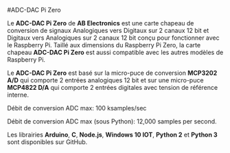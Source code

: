 <!--
---
name: ADC-DAC Pi Zero
class: board
type: adc,dac
formfactor: pHAT
manufacturer: AB Electronics
description: 2 canaux Analogiques vers un Convertisseur Digital et 2 canaux Digitaux vers un Convertisseur Analogiques
url: https://www.abelectronics.co.uk/p/74/ADC-DAC-Pi-Zero-Raspberry-Pi-ADC-and-DAC-expansion-board
github: https://github.com/abelectronicsuk
buy: https://www.abelectronics.co.uk/p/74/ADC-DAC-Pi-Zero-Raspberry-Pi-ADC-and-DAC-expansion-board
image: 'ab-adcdac-pi-zero.png'
pincount: 40
eeprom: no
power:
  '1':
ground:
  '6':
  '9':
  '14':
  '20':
  '25':
  '30':
  '34':
  '39':
pin:
  '19':
    mode: spi
  '21':
    mode: spi
  '23':
    mode: spi
  '24':
    mode: spi
  '26':
    mode: spi
install:
  'devices':
    - 'spi'
-->
#ADC-DAC Pi Zero

Le **ADC-DAC Pi Zero** de **AB Electronics** est une carte chapeau de conversion de signaux Analogiques vers Digitaux sur 2 canaux 12 bit et Digitaux vers Analogiques sur 2 canaux 12 bit conçu pour fonctionner avec le Raspberry Pi. Taillé aux dimensions du Raspberry Pi Zero, la carte chapeau **ADC-DAC Pi Zero** est aussi compatible avec les autres modèles de Raspberry Pi.

Le **ADC-DAC Pi Zero** est basé sur la micro-puce de conversion **MCP3202 A/D** qui comporte 2 entrées analogiques 12 bit et sur une micro-puce **MCP4822 D/A**  qui comporte 2 entrées digitales avec tension de référence interne.

Débit de conversion ADC max: 100 ksamples/sec

Débit de conversion ADC max (sous Python): 12,000 samples per second.

Les librairies **Arduino**, **C**, **Node.js**, **Windows 10 IOT**, **Python 2** et **Python 3** sont disponibles sur GitHub.
